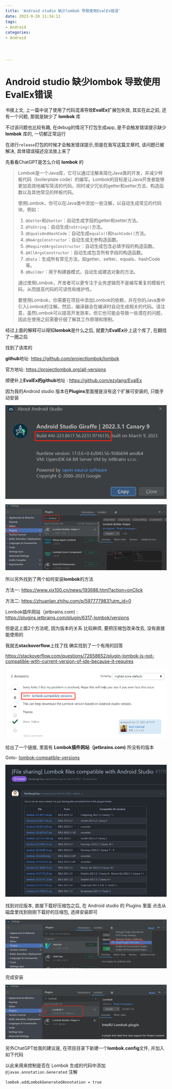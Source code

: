 ```yaml
---
title: 'Android studio 缺少lombok 导致使用EvalEx错误'
date: 2023-9-20 11:34:11
tags: 
- Android
categories:
- Android



---
```




# Android studio 缺少lombok 导致使用EvalEx错误



书接上文, 上一篇中说了使用了代码混淆导致**EvalEx**扩展包失效, 其实在此之前, 还有一个问题, 那就是缺少了 **lombok** 库

不过该问题也比较有趣, 在debug的情况下打包生成app, 是不会触发错误提示缺少 **lombok** 库的, 一切都正常运行

在进行`release`打包的时候才会触发错误提示,但是在我写这篇文章时, 该问题已被解决, 具体错误描述没法放上来了



<!--more-->



先看看ChatGPT是怎么介绍 **lombok** 的

> Lombok是一个Java库，它可以通过注解来简化Java类的开发，并减少样板代码（boilerplate code）的编写。Lombok的目标是让Java开发者能够更加高效地编写简洁的代码，同时减少冗长的getter和setter方法、构造函数以及其他常见的样板代码。
>
> 使用Lombok，你可以在Java类中添加一些注解，以自动生成常见的代码块，例如：
>
> 1. `@Getter`和`@Setter`：自动生成字段的getter和setter方法。
> 2. `@ToString`：自动生成`toString()`方法。
> 3. `@EqualsAndHashCode`：自动生成`equals()`和`hashCode()`方法。
> 4. `@NoArgsConstructor`：自动生成无参构造函数。
> 5. `@RequiredArgsConstructor`：自动生成包含必填字段的构造函数。
> 6. `@AllArgsConstructor`：自动生成包含所有字段的构造函数。
> 7. `@Data`：生成所有常见方法，如getter、setter、equals、hashCode等。
> 8. `@Builder`：用于构建器模式，自动生成建造对象的方法。
>
> 通过使用Lombok，开发者可以更专注于业务逻辑而不是编写重复的模板代码，从而提高代码的可读性和维护性。
>
> 要使用Lombok，你需要在项目中添加Lombok的依赖，并在你的Java类中引入Lombok的注解。然后，编译器会在编译时自动生成相关的代码。请注意，虽然Lombok可以提高开发效率，但它也可能会导致一些潜在的问题，因此在使用之前需要仔细了解其工作原理和限制。



经过上面的解释可以得知**lombok**是什么之后, 就要为**EvalEx**补上这个库了, 在翻找了一圈之后

找到了该库的

**github**地址: https://github.com/projectlombok/lombok

官方地址: https://projectlombok.org/all-versions

顺便补上**EvalEx的github**地址 : https://github.com/ezylang/EvalEx



因为我的Android studio 版本在**Plugins**里面搜是没有这个扩展可安装的, 只能手动安装

![](android-studio-use-lombok-and-evalex/image-20230927162308870.png)

<img src="android-studio-use-lombok-and-evalex/image-20230927162533916.png" alt="image-20230927162533916" style="zoom:80%;" />



所以另外找到了两个如何安装**lombok**的方法

方法一: https://www.xjx100.cn/news/193686.html?action=onClick

方法二: https://zhuanlan.zhihu.com/p/597777983?utm_id=0

Lombok插件网站（jetbrains.com) : https://plugins.jetbrains.com/plugin/6317-lombok/versions



但是这上面2个方法呢, 因为版本的关系 比较麻烦, 要把压缩包改来改去, 没有直接能使用的

我就去**stackoverflow**上找了找 确实找到了一个有用的回答

https://stackoverflow.com/questions/72658652/plugin-lombok-is-not-compatible-with-current-version-of-ide-because-it-requires

![image-20230927163141841](android-studio-use-lombok-and-evalex/image-20230927163141841.png)



给出了一个链接, 里面有 **Lombok插件网站（jetbrains.com)** 所没有的版本

Goto- [lombok-compatible-versions](https://github.com/mplushnikov/lombok-intellij-plugin/issues/1111)

![image-20230927163400379](android-studio-use-lombok-and-evalex/image-20230927163400379.png)



找到对应版本, 直接下载好压缩包之后, 在 Android studio 的 Plugins 里面 点击从磁盘里找到刚刚下载好的压缩包, 选择安装即可

![image-20230927163810244](android-studio-use-lombok-and-evalex/image-20230927163810244.png)



完成安装

![image-20230927164022059](android-studio-use-lombok-and-evalex/image-20230927164022059.png)



另外ChatGPT给我的建议是, 在项目目录下新建一个**lombok.config**文件, 并加入如下代码

以此来用来控制是否在 Lombok 生成的代码中添加 `@javax.annotation.Generated` 注解

```
lombok.addLombokGeneratedAnnotation = true
```